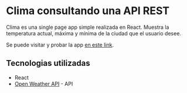 # Clima consultando una API REST

Clima es una single page app simple realizada en React. Muestra la temperatura actual, máxima y mínima de la ciudad que el usuario desee.

Se puede visitar y probar la app [en este link](https://abotella-clima.netlify.app).

## Tecnologias utilizadas

* React
* [Open Weather API](openweathermap.org) - API